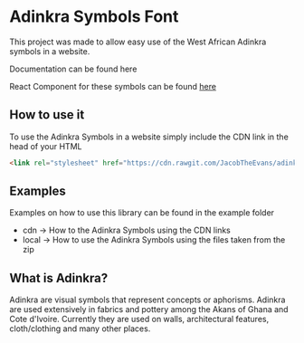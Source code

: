 # Adinkra Symbols Font
<p>This project was made to allow easy use of the West African Adinkra symbols in a website.</p>

<p>Documentation can be found here</p>

<p>React Component for these symbols can be found <a href="https://github.com/JacobTheEvans/react-adinkra">here</a></p>

## How to use it
<p>To use the Adinkra Symbols in a website simply include the CDN link in the head of your HTML</p>

```html
<link rel="stylesheet" href="https://cdn.rawgit.com/JacobTheEvans/adinkra/b79018a0/src/adinkra.css">
```

## Examples

<p>Examples on how to use this library can be found in the example folder</p>
<ul>
  <li>cdn -> How to the Adinkra Symbols using the CDN links</li>
  <li>local -> How to use the Adinkra Symbols using the files taken from the zip</p>
</ul>

## What is Adinkra?

<p>Adinkra are visual symbols that represent concepts or aphorisms. Adinkra are used extensively in fabrics and pottery among the Akans of Ghana and Cote d'Ivoire. Currently they are used on walls, architectural features, cloth/clothing and many other places.</p>
